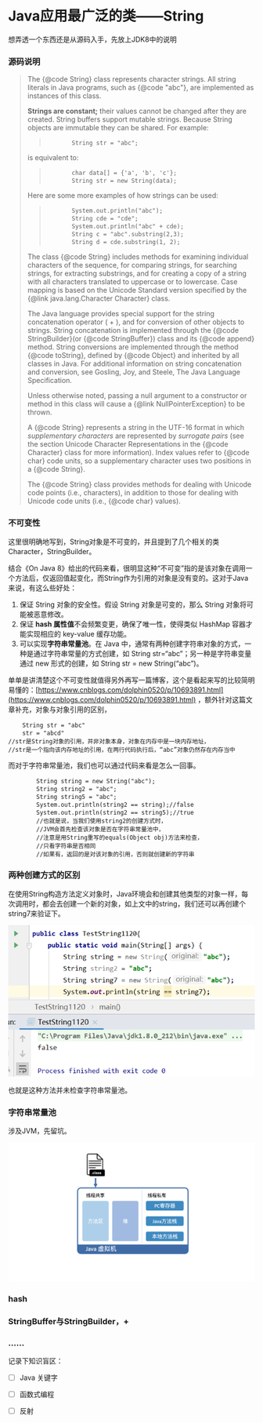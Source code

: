 # Java应用最广泛的类——String

想弄透一个东西还是从源码入手，先放上JDK8中的说明

### 源码说明

> The {@code String} class represents character strings. All string literals in Java programs, such as {@code "abc"}, are implemented as instances of this class.
>
> **Strings are constant;** their values cannot be changed after they are created. String buffers support mutable strings. Because String objects are immutable they can be shared. For example:
>
> > ```text
> >        String str = "abc";
> > ```
>
> is equivalent to:
>
> > ```text
> >        char data[] = {'a', 'b', 'c'};
> >        String str = new String(data);
> > ```
>
> Here are some more examples of how strings can be used:
>
> > ```text
> >        System.out.println("abc");
> >        String cde = "cde";
> >        System.out.println("abc" + cde);
> >        String c = "abc".substring(2,3);
> >        String d = cde.substring(1, 2);
> > ```
>
> The class {@code String} includes methods for examining individual characters of the sequence, for comparing strings, for searching strings, for extracting substrings, and for creating a copy of a string with all characters translated to uppercase or to lowercase. Case mapping is based on the Unicode Standard version specified by the {@link java.lang.Character Character} class.
>
> The Java language provides special support for the string concatenation operator \( + \), and for conversion of other objects to strings. String concatenation is implemented through the {@code StringBuilder}\(or {@code StringBuffer}\) class and its {@code append} method. String conversions are implemented through the method {@code toString}, defined by {@code Object} and inherited by all classes in Java. For additional information on string concatenation and conversion, see Gosling, Joy, and Steele, The Java Language Specification.
>
> Unless otherwise noted, passing a null argument to a constructor or method in this class will cause a {@link NullPointerException} to be thrown.
>
> A {@code String} represents a string in the UTF-16 format in which _supplementary characters_ are represented by _surrogate pairs_ \(see the section Unicode Character Representations in the {@code Character} class for more information\). Index values refer to {@code char} code units, so a supplementary character uses two positions in a {@code String}.
>
> The {@code String} class provides methods for dealing with Unicode code points \(i.e., characters\), in addition to those for dealing with Unicode code units \(i.e., {@code char} values\).

### 不可变性

这里很明确地写到，String对象是不可变的，并且提到了几个相关的类Character，StringBuilder。

结合《On Java 8》给出的代码来看，很明显这种“不可变”指的是该对象在调用一个方法后，仅返回值起变化，而String作为引用的对象是没有变的。这对于Java来说，有这么些好处：

1. 保证 String 对象的安全性。假设 String 对象是可变的，那么 String 对象将可能被恶意修改。 
2. 保证 **hash 属性值**不会频繁变更，确保了唯一性，使得类似 HashMap 容器才能实现相应的 key-value 缓存功能。
3.  可以实现**字符串常量池**。在 Java 中，通常有两种创建字符串对象的方式，一种是通过字符串常量的方式创建，如 String str=“abc”；另一种是字符串变量通过 new 形式的创建，如 String str = new String\(“abc”\)。

单单是讲清楚这个不可变性就值得另外再写一篇博客，这个是看起来写的比较简明易懂的：[https://www.cnblogs.com/dolphin0520/p/10693891.html](https://www.cnblogs.com/dolphin0520/p/10693891.html) ，额外针对这篇文章补充，对象与对象引用的区别，

```text
    String str = "abc"
    str = "abcd"
//str是String对象的引用，并非对象本身，对象在内存中是一块内存地址，
//str是一个指向该内存地址的引用，在两行代码执行后，“abc”对象仍然存在内存当中
```

  而对于字符串常量池，我们也可以通过代码来看是怎么一回事。

```text
        String string = new String("abc");
        String string2 = "abc";
        String string5 = "abc";
        System.out.println(string2 == string);//false
        System.out.println(string2 == string5);//true
        //也就是说，当我们使用string2的创建方式时，
        //JVM会首先检查该对象是否在字符串常量池中，
        //注意是用String重写的equals(Object obj)方法来检查，
        //只看字符串是否相同
        //如果有，返回的是对该对象的引用，否则就创建新的字符串
```

### 两种创建方式的区别

在使用String构造方法定义对象时，Java环境会和创建其他类型的对象一样，每次调用时，都会去创建一个新的对象，如上文中的string，我们还可以再创建个string7来验证下。

![&#x901A;&#x8FC7;new String\(&quot;&quot;\)&#x521B;&#x5EFA;&#x5BF9;&#x8C61;&#xFF0C;&#x6BCF;&#x6B21;&#x90FD;&#x662F;&#x65B0;&#x5BF9;&#x8C61;~~~](.gitbook/assets/image%20%283%29.png)

也就是这种方法并未检查字符串常量池。

### 字符串常量池

涉及JVM，先留坑。

![](.gitbook/assets/image%20%285%29.png)

### hash

### StringBuffer与StringBuilder，+

### ……



记录下知识盲区： 

* [ ] Java 关键字
* [ ] 函数式编程
* [ ] 反射




